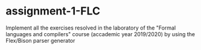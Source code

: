 # assignment-1-FLC
Implement all the exercises resolved in the laboratory of the "Formal languages and compilers" course (accademic year 2019/2020) by using the Flex/Bison parser generator 
